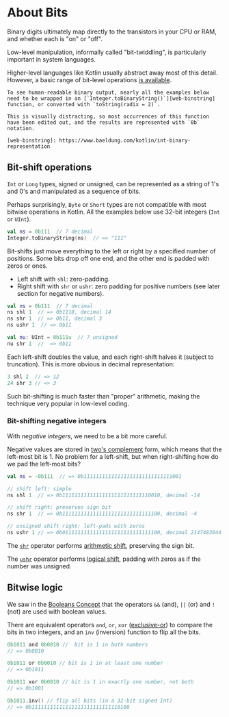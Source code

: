 # About Bits

Binary digits ultimately map directly to the transistors in your CPU or RAM, and whether each is "on" or "off".

Low-level manipulation, informally called "bit-twiddling", is particularly important in system languages.

Higher-level languages like Kotlin usually abstract away most of this detail.
However, a basic range of bit-level operations [is available][ref-bitwise].

~~~~Exercism/note
To see human-readable binary output, nearly all the examples below need to be wrapped in an [`Integer.toBinaryString()`][web-binstring] function, or converted with `toString(radix = 2)`.
 
This is visually distracting, so most occurrences of this function have been edited out, and the results are represented with `0b` notation.

[web-binstring]: https://www.baeldung.com/kotlin/int-binary-representation
~~~~

## Bit-shift operations

`Int` or `Long` types, signed or unsigned, can be represented as a string of 1's and 0's and manipulated as a sequence of bits.

Perhaps surprisingly, `Byte` or `Short` types are not compatible with most bitwise operations in Kotlin.
All the examples below use 32-bit integers (`Int` or `UInt`).

```kotlin
val ns = 0b111  // 7 decimal
Integer.toBinaryString(ns)  // => "111"
```

Bit-shifts just move everything to the left or right by a specified number of positions.
Some bits drop off one end, and the other end is padded with zeros or ones.

- Left shift with `shl`: zero-padding.
- Right shift with `shr` or `ushr`: zero padding for positive numbers (see later section for negative numbers).

```kotlin
val ns = 0b111  // 7 decimal
ns shl 1  // => 0b1110, decimal 14
ns shr 1  // => 0b11, decimal 3
ns ushr 1  // => 0b11

val nu: UInt = 0b111u  // 7 unsigned
nu shr 1  //  => 0b11
```

Each left-shift doubles the value, and each right-shift halves it (subject to truncation).
This is more obvious in decimal representation:

```kotlin
3 shl 2  // => 12
24 shr 3 // => 3
```

Such bit-shifting is much faster than "proper" arithmetic, making the technique very popular in low-level coding.

### Bit-shifting negative integers

With _negative integers_, we need to be a bit more careful.

Negative values are stored in [two's complement][wiki-2complement] form, which means that the left-most bit is 1.
No problem for a left-shift, but when right-shifting how do we pad the left-most bits?

```kotlin
val ns = -0b111  // => 0b11111111111111111111111111111001

// shift left: simple
ns shl 1  // => 0b11111111111111111111111111110010, decimal -14

// shift right: preserves sign bit
ns shr 1  // => 0b11111111111111111111111111111100, decimal -4

// unsigned shift right: left-pads with zeros
ns ushr 1 // => 0b01111111111111111111111111111100, decimal 2147483644
```

The [`shr`][ref-shr] operator performs [arithmetic shift][wiki-arithmetic], preserving the sign bit.

The [`ushr`][ref-ushr] operator performs [logical shift][wiki-logical], padding with zeros as if the number was unsigned.

## Bitwise logic

We saw in the [Booleans Concept][concept-booleans] that the operators `&&` (and), `||` (or) and `!` (not) are used with boolean values.

There are equivalent operators `and`, `or`, `xor` ([exclusive-or][wiki-xor]) to compare the bits in two integers, and an `inv` (inversion) function to flip all the bits.

```kotlin
0b1011 and 0b0010 //  bit is 1 in both numbers
// => 0b0010

0b1011 or 0b0010 // bit is 1 in at least one number
// => 0b1011

0b1011 xor 0b0010 // bit is 1 in exactly one number, not both
// => 0b1001

0b1011.inv() // flip all bits (in a 32-bit signed Int)
// => 0b11111111111111111111111111110100
```


[ref-bitwise]: https://kotlinlang.org/docs/numbers.html#bitwise-operations
[wiki-xor]: https://en.wikipedia.org/wiki/Exclusive_or
[wiki-2complement]: https://en.wikipedia.org/wiki/Two%27s_complement
[wiki-arithmetic]: https://en.wikipedia.org/wiki/Arithmetic_shift
[wiki-logical]: https://en.wikipedia.org/wiki/Logical_shift
[web-binstring]: https://www.baeldung.com/kotlin/int-binary-representation
[ref-shr]: https://kotlinlang.org/api/core/kotlin-stdlib/kotlin/-int/shr.html
[ref-ushr]: https://kotlinlang.org/api/core/kotlin-stdlib/kotlin/-int/ushr.html
[concept-booleans]: https://exercism.org/tracks/kotlin/concepts/booleans
